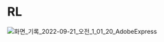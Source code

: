 # RL
![화면_기록_2022-09-21_오전_1_01_20_AdobeExpress](https://user-images.githubusercontent.com/66313753/191309619-191cf4f3-0ee1-4a44-b263-0e671bc7a748.gif)
